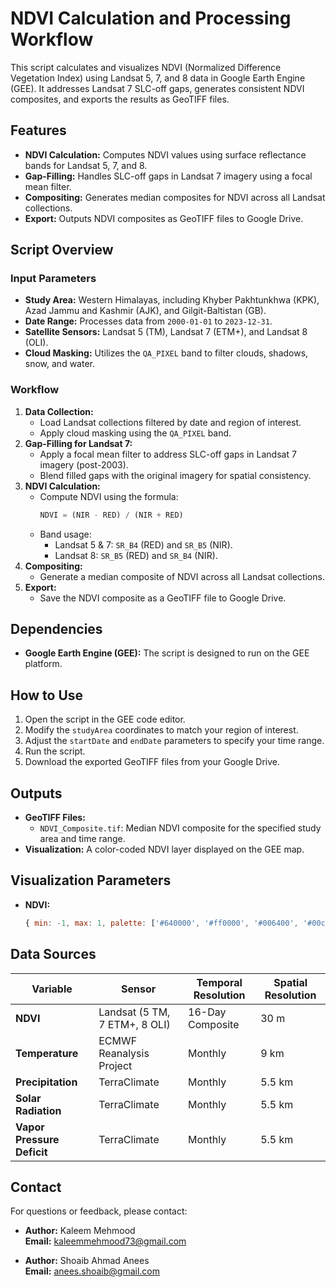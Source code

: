 # NDVI Calculation and Processing Workflow

This script calculates and visualizes NDVI (Normalized Difference Vegetation Index) using Landsat 5, 7, and 8 data in Google Earth Engine (GEE). It addresses Landsat 7 SLC-off gaps, generates consistent NDVI composites, and exports the results as GeoTIFF files.

## Features
- **NDVI Calculation:** Computes NDVI values using surface reflectance bands for Landsat 5, 7, and 8.
- **Gap-Filling:** Handles SLC-off gaps in Landsat 7 imagery using a focal mean filter.
- **Compositing:** Generates median composites for NDVI across all Landsat collections.
- **Export:** Outputs NDVI composites as GeoTIFF files to Google Drive.

## Script Overview
### Input Parameters
- **Study Area:** Western Himalayas, including Khyber Pakhtunkhwa (KPK), Azad Jammu and Kashmir (AJK), and Gilgit-Baltistan (GB).
- **Date Range:** Processes data from `2000-01-01` to `2023-12-31`.
- **Satellite Sensors:** Landsat 5 (TM), Landsat 7 (ETM+), and Landsat 8 (OLI).
- **Cloud Masking:** Utilizes the `QA_PIXEL` band to filter clouds, shadows, snow, and water.

### Workflow
1. **Data Collection:**
   - Load Landsat collections filtered by date and region of interest.
   - Apply cloud masking using the `QA_PIXEL` band.
2. **Gap-Filling for Landsat 7:**
   - Apply a focal mean filter to address SLC-off gaps in Landsat 7 imagery (post-2003).
   - Blend filled gaps with the original imagery for spatial consistency.
3. **NDVI Calculation:**
   - Compute NDVI using the formula:
     ```javascript
     NDVI = (NIR - RED) / (NIR + RED)
     ```
   - Band usage:
     - Landsat 5 & 7: `SR_B4` (RED) and `SR_B5` (NIR).
     - Landsat 8: `SR_B5` (RED) and `SR_B4` (NIR).
4. **Compositing:**
   - Generate a median composite of NDVI across all Landsat collections.
5. **Export:**
   - Save the NDVI composite as a GeoTIFF file to Google Drive.

## Dependencies
- **Google Earth Engine (GEE):** The script is designed to run on the GEE platform.

## How to Use
1. Open the script in the GEE code editor.
2. Modify the `studyArea` coordinates to match your region of interest.
3. Adjust the `startDate` and `endDate` parameters to specify your time range.
4. Run the script.
5. Download the exported GeoTIFF files from your Google Drive.

## Outputs
- **GeoTIFF Files:**
  - `NDVI_Composite.tif`: Median NDVI composite for the specified study area and time range.
- **Visualization:** A color-coded NDVI layer displayed on the GEE map.

## Visualization Parameters
- **NDVI:**
  ```javascript
  { min: -1, max: 1, palette: ['#640000', '#ff0000', '#006400', '#00c800', '#006400'] }


## Data Sources

| Variable              | Sensor                      | Temporal Resolution | Spatial Resolution |
|-----------------------|-----------------------------|---------------------|--------------------|
| **NDVI**              | Landsat (5 TM, 7 ETM+, 8 OLI) | 16-Day Composite    | 30 m               |
| **Temperature**       | ECMWF Reanalysis Project     | Monthly             | 9 km               |
| **Precipitation**     | TerraClimate                | Monthly             | 5.5 km             |
| **Solar Radiation**   | TerraClimate                | Monthly             | 5.5 km             |
| **Vapor Pressure Deficit** | TerraClimate           | Monthly             | 5.5 km             |

## Contact

For questions or feedback, please contact:

- **Author:** Kaleem Mehmood  
  **Email:** [kaleemmehmood73@gmail.com](mailto:kaleemmehmood73@gmail.com)

- **Author:** Shoaib Ahmad Anees  
  **Email:** [anees.shoaib@gmail.com](mailto:anees.shoaib@gmail.com)
















